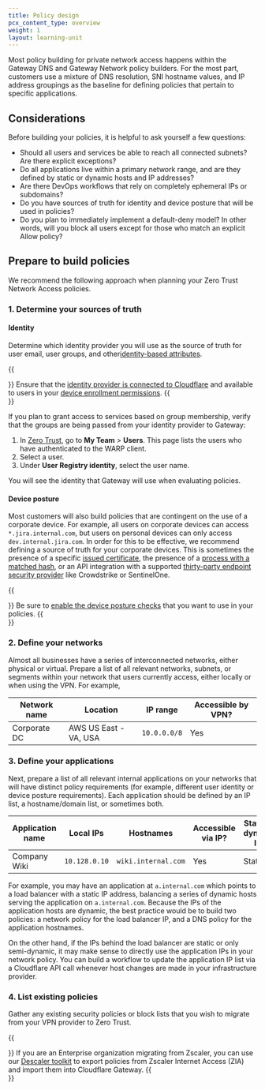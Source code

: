 ```yaml
---
title: Policy design
pcx_content_type: overview
weight: 1
layout: learning-unit
---
```


Most policy building for private network access happens within the Gateway DNS and Gateway Network policy builders. For the most part, customers use a mixture of DNS resolution, SNI hostname values, and IP address groupings as the baseline for defining policies that pertain to specific applications.

## Considerations

Before building your policies, it is helpful to ask yourself a few questions:

- Should all users and services be able to reach all connected subnets? Are there explicit exceptions?
- Do all applications live within a primary network range, and are they defined by static or dynamic hosts and IP addresses?
- Are there DevOps workflows that rely on completely ephemeral IPs or subdomains?
- Do you have sources of truth for identity and device posture that will be used in policies?
- Do you plan to immediately implement a default-deny model? In other words, will you block all users except for those who match an explicit Allow policy?

## Prepare to build policies

We recommend the following approach when planning your Zero Trust Network Access policies.

### 1. Determine your sources of truth

#### Identity

Determine which identity provider you will use as the source of truth for user email, user groups, and other[identity-based attributes](/cloudflare-one/policies/gateway/identity-selectors/).

{{<Aside type="note">}}
Ensure that the [identity provider is connected to Cloudflare](/learning-paths/replace-vpn/get-started/configure-idp/) and available to users in your [device enrollment permissions](/learning-paths/replace-vpn/configure-device-agent/device-enrollment-permissions/).
{{</Aside>}}

If you plan to grant access to services based on group membership, verify that the groups are being passed from your identity provider to Gateway:

1. In [Zero Trust](https://one.dash.cloudflare.com/), go to **My Team** > **Users**. This page lists the users who have authenticated to the WARP client.
2. Select a user.
3. Under **User Registry identity**, select the user name.

You will see the identity that Gateway will use when evaluating policies.

#### Device posture

Most customers will also build policies that are contingent on the use of a corporate device. For example, all users on corporate devices can access `*.jira.internal.com`, but users on personal devices can only access `dev.internal.jira.com`. In order for this to be effective, we recommend defining a source of truth for your corporate devices. This is sometimes the presence of a specific [issued certificate](/cloudflare-one/identity/devices/warp-client-checks/client-certificate/), the presence of a [process with a matched hash](/cloudflare-one/identity/devices/warp-client-checks/application-check/), or an API integration with a supported [thirty-party endpoint security provider](/cloudflare-one/identity/devices/service-providers/) like Crowdstrike or SentinelOne.

{{<Aside type="note">}}
Be sure to [enable the device posture checks](/cloudflare-one/identity/devices/) that you want to use in your policies.
{{</Aside>}}

### 2. Define your networks

Almost all businesses have a series of interconnected networks, either physical or virtual. Prepare a list of all relevant networks, subnets, or segments within your network that users currently access, either locally or when using the VPN. For example,

| Network name | Location | IP range | Accessible by VPN? |
| - | - | - |-|
| Corporate DC | AWS US East - VA, USA | `10.0.0.0/8` | Yes |

### 3. Define your applications

Next, prepare a list of all relevant internal applications on your networks that will have distinct policy requirements (for example, different user identity or device posture requirements). Each application should be defined by an IP list, a hostname/domain list, or sometimes both.

| Application name | Local IPs   | Hostnames | Accessible via IP? | Static or dynamic IP? |
| ---------------- | ----------- | ----------| -------- | ------------------|
| Company Wiki     | `10.128.0.10` | `wiki.internal.com`   |   Yes      | Static |

For example, you may have an application at `a.internal.com` which points to a load balancer with a static IP address, balancing a series of dynamic hosts serving the application on `a.internal.com`. Because the IPs of the application hosts are dynamic, the best practice would be to build two policies: a network policy for the load balancer IP, and a DNS policy for the application hostnames.

On the other hand, if the IPs behind the load balancer are static or only semi-dynamic, it may make sense to directly use the application IPs in your network policy. You can build a workflow to update the application IP list via a Cloudflare API call whenever host changes are made in your infrastructure provider.

### 4. List existing policies

Gather any existing security policies or block lists that you wish to migrate from your VPN provider to Zero Trust.

{{<Aside header="Descaler program">}}
If you are an Enterprise organization migrating from Zscaler, you can use our [Descaler toolkit](https://blog.cloudflare.com/descaler-program/) to export policies from Zscaler Internet Access (ZIA) and import them into Cloudflare Gateway.
{{</Aside>}}